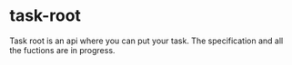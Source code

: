 # task-root
Task root is an api where you can put your task. The specification and all the fuctions are in progress.
